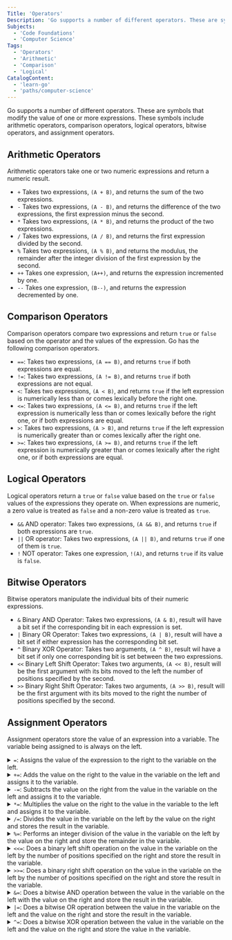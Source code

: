 ```yaml
---
Title: 'Operators'
Description: 'Go supports a number of different operators. These are symbols that modify the value of one or more expressions.'
Subjects:
  - 'Code Foundations'
  - 'Computer Science'
Tags:
  - 'Operators'
  - 'Arithmetic'
  - 'Comparison'
  - 'Logical'
CatalogContent:
  - 'learn-go'
  - 'paths/computer-science'
---
```


Go supports a number of different operators. These are symbols that modify the value of one or more expressions. These symbols include arithmetic operators, comparison operators, logical operators, bitwise operators, and assignment operators.

## Arithmetic Operators

Arithmetic operators take one or two numeric expressions and return a numeric result.

- `+` Takes two expressions, `(A + B)`, and returns the sum of the two expressions.
- `-` Takes two expressions, `(A - B)`, and returns the difference of the two expressions, the first expression minus the second.
- `*` Takes two expressions, `(A * B)`, and returns the product of the two expressions.
- `/` Takes two expressions, `(A / B)`, and returns the first expression divided by the second.
- `%` Takes two expressions, `(A % B)`, and returns the modulus, the remainder after the integer division of the first expression by the second.
- `++` Takes one expression, `(A++)`, and returns the expression incremented by one.
- `--` Takes one expression, `(B--)`, and returns the expression decremented by one.

## Comparison Operators

Comparison operators compare two expressions and return `true` or `false` based on the operator and the values of the expression. Go has the following comparison operators.

- `==`: Takes two expressions, `(A == B)`, and returns `true` if both expressions are equal.
- `!=`: Takes two expressions, `(A != B)`, and returns `true` if both expressions are not equal.
- `<`: Takes two expressions, `(A < B)`, and returns `true` if the left expression is numerically less than or comes lexically before the right one.
- `<=`: Takes two expressions, `(A <= B)`, and returns `true` if the left expression is numerically less than or comes lexically before the right one, or if both expressions are equal.
- `>`: Takes two expressions, `(A > B)`, and returns `true` if the left expression is numerically greater than or comes lexically after the right one.
- `>=`: Takes two expressions, `(A >= B)`, and returns `true` if the left expression is numerically greater than or comes lexically after the right one, or if both expressions are equal.

## Logical Operators

Logical operators return a `true` or `false` value based on the `true` or `false` values of the expressions they operate on. When expressions are numeric, a zero value is treated as `false` and a non-zero value is treated as `true`.

- `&&` AND operator: Takes two expressions, `(A && B)`, and returns `true` if both expressions are `true`.
- `||` OR operator: Takes two expressions, `(A || B)`, and returns `true` if one of them is `true`.
- `!` NOT operator: Takes one expression, `!(A)`, and returns `true` if its value is `false`.

## Bitwise Operators

Bitwise operators manipulate the individual bits of their numeric expressions.

- `&` Binary AND Operator: Takes two expressions, `(A & B)`, result will have a bit set if the corresponding bit in each expression is set.
- `|` Binary OR Operator: Takes two expressions, `(A | B)`, result will have a bit set if either expression has the corresponding bit set.
- `^` Binary XOR Operator: Takes two arguments, `(A ^ B)`, result wil have a bit set if only one corresponding bit is set between the two expressions.
- `<<` Binary Left Shift Operator: Takes two arguments, `(A << B)`, result will be the first argument with its bits moved to the left the number of positions specified by the second.
- `>>` Binary Right Shift Operator: Takes two arguments, `(A >> B)`, result will be the first argument with its bits moved to the right the number of positions specified by the second.

## Assignment Operators

Assignment operators store the value of an expression into a variable. The variable being assigned to is always on the left.

<details>
  <summary>
    <code>=</code>: Assigns the value of the expression to the right to the variable on the left.
  </summary>
  <code>C = A + B</code> stores the value of <code>A + B</code> into the variable <code>C</code>.
</details>

<details>
  <summary>
    <code>+=</code>: Adds the value on the right to the value in the variable on the left and assigns it to the variable.
  </summary>
  <code>C += A</code> is the same as <code>C = C + A</code>.
</details>

<details>
  <summary>
    <code>-=</code>: Subtracts the value on the right from the value in the variable on the left and assigns it to the variable.
  </summary>
  <code>C -= A</code> is the same as <code>C = C - A</code>.
</details>

<details>
  <summary>
    <code>*=</code>: Multiplies the value on the right to the value in the variable to the left and assigns it to the variable.
  </summary>
  <code>C *= A</code> is the same as <code>C = C * A</code>.
</details>
  
<details>
  <summary>
    <code>/=</code>: Divides the value in the variable on the left by the value on the right and stores the result in the variable.
  </summary>
  <code>C /= A</code> is the same as <code>C = C / A</code>.
</details>

<details>
  <summary>
    <code>%=</code>: Performs an integer division of the value in the variable on the left by the value on the right and store the remainder in the variable.
  </summary>
  <code>C %= A</code> is the same as <code>C = C % A</code>.
</details>

<details>
  <summary>
    <code><<=</code>: Does a binary left shift operation on the value in the variable on the left by the number of positions specified on the right and store the result in the variable.
  </summary>
  <code>C <<= A</code> is the same as <code>C = C << A</code>.
</details>

<details>
  <summary>
    <code>>>=</code>: Does a binary right shift operation on the value in the variable on the left by the number of positions specified on the right and store the result in the variable.
  </summary>
  <code>C >>= A</code> is the same as <code>C = C >> A</code>.
</details>

<details>
  <summary>
    <code>&=</code>: Does a bitwise AND operation between the value in the variable on the left with the value on the right and store the result in the variable.
  </summary>
  <code>C &= A</code> is the same as <code>C = C & A</code>.
</details>

<details>
  <summary>
    <code>|=</code>: Does a bitwise OR operation between the value in the variable on the left and the value on the right and store the result in the variable.
  </summary>
  <code>C |= A</code> is the same as <code>C = C | A</code>.
</details>

<details>
  <summary>
    <code>^=</code>: Does a bitwise XOR operation between the value in the variable on the left and the value on the right and store the value in the variable.
  </summary>
  <code>C ^= A</code> is the same as <code>C = C ^ A</code>.
</details>
